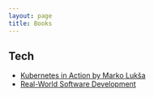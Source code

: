 ```yaml
---
layout: page
title: Books
---
```


## Tech 
- [Kubernetes in Action by Marko Lukša](https://www.amazon.co.uk/Kubernetes-Running-Dive-Future-Infrastructure-ebook/dp/B07YP1XSZ9/ref=sr_1_2?dchild=1&keywords=Kubernetes+in+action&qid=1589026579&s=digital-text&sr=1-2)
- [Real-World Software Development](https://www.amazon.co.uk/Real-World-Software-Development-Project-Driven-Fundamentals-ebook/dp/B0828B1HGH/ref=sr_1_3?dchild=1&keywords=Real+Software+development&qid=1589026510&s=digital-text&sr=1-3)